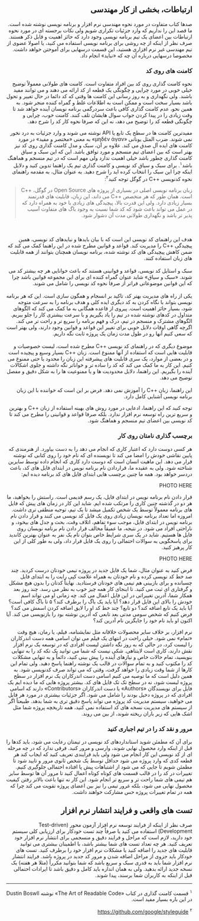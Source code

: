 <div dir="rtl">

## ارتباطات، بخشی از کار مهندسی 

صدها کتاب متفاوت در مورد نحوه مهندسی نرم افزار و برنامه نویسی نوشته شده است. ما قصد این را نداریم که وارد جزئیات تکراری شویم ولی نکات برجسته ای در مورد نحوه ارتباطات بین اعضای یک تیم برنامه نویسی وجود دارد که حائز اهمیت و قابل ذکر هستند. صرف نظر از اینکه از چه روشی برای برنامه نویسی استفاده می کنید، یا اصولا عضوی از تیم مهندسی غیر نرم افزاری هستید، این قسمت درسهایی برای آموختن خواهد داشت. مخصوصا درسهایی درباره آن چه که «نباید» انجام داد. 

### کامنت های روی کد

نحوه کامنت گذاری روی کد بین افراد متفاوت است. کامنت های طولانی معمولاً توضیح خیلی خوبی در مورد چرایی و چگونگی یک قطعه از کد ارائه می دهند و می توانند مفید باشند. ولی نگهداری و به روز رسانی این کامنت ها وقتی که کد دائما در حال تغییر و تحول باشد بسیار سخت است و ممکن است به اطلاعات غلط و گمراه کننده منجر شود. به همین نحو، عدم کامنت گذاری کافی باعث سردرگمی برنامه نویسان آینده خواهد شد تا وقت زیادی را در پیدا کردن جواب سوال هایشان تلف کنند. کامنت خوب، چرایی و چگونگی قطعه کد را توضیح می دهد، نه این که صرفا نحوه کار کد را شرح دهد. 

مفیدترین کامنت ها در سطح یک تابع یا API نوشته می شوند و وارد جزئیات به درد نخور نمی شوند. ضرب المثل یونانی «μηδέν άγαν» به معنی «مختصر و مفید» در مورد کامنت های ایده آل صدق می کند. علاوه بر آن، سبک و مدل کامنت گذاری روی کد نیز بهتر است که بین اعضای تیم منسجم و مورد توافق باشد. این که این سبک و سیاق کامنت گذاری چطور باشد خیلی اهمیت ندارد ولی مهم است که در تیم منسجم و هماهنگ باشد<sup>۱</sup>. برای سبک و سیاق کد نویسی و کامنت گذاری تیم یک راهنما تدوین کنید و دلایل اینکه چرا این سبک را انتخاب کرده اید را شرح دهید. به عنوان مثال، به مقدمه راهنمای نحوه کدنویسی ++C در گوگل توجه کنید<sup>۲</sup>:

> زبان برنامه نویسی اصلی در بسیاری از پروژه های Open Source در گوگل، ++C است. همان طور که هر متخصص ++C می داند، این زبان، قابلیت های قدرتمند بسیار زیادی دارد. ولی این قدرت بالا، پیچیدگی های زیادی با خود به همراه دارد که در عمل می تواند باعث شود که کد شما نسبت به وجود باگ های متفاوت آسیب پذیر تر باشد و نگهداری طولانی مدت آن دشوار شود. 
<br>
<br>
هدف این راهنمای کد نویسی این است که با بیان بایدها و نبایدهای کد نویسی، همین پیچیدگی ++C را مدیریت کند. قواعد و قوانین مطرح شده در این راهنما کمک می کند که ضمن کاهش پیچیدگی های کد نوشته شده، برنامه نویسان همچنان بتوانند از همه قابلیت های زبان استفاده کنند. 
<br>
<br>
سبک و استایل کد نویسی، قواعد و قوانینی هستند که باعث خوانایی هر چه بیشتر کد می شوند. «سبک و سیاق» شاید عنوان گمراه کننده ای برای این مجموعه قوانین باشد چرا که این قوانین موضوعاتی فراتر از صرفا نحوه کد نویسی را شامل می شوند. 
<br>
<br>
یکی از راه های مدیریت بهتر کد، تاکید بر انسجام و همگون سازی است. این که هر برنامه نویسی بتواند با نگاه کردن به کد دیگری ایده کلی و هدف برنامه را به سرعت متوجه شود، بسیار حائز اهمیت است. پیروی از قاعده همگانی به ما کمک می کند که الگوهای متداول در کدهای نوشته شده در تیم را یاد بگیریم و با سرعت بیشتری کار را جلو ببریم. الگوهای مشترک و منسجم در تیم، درک و فهم برنامه را سریع تر و راحت تر می کند. اگرچه گاهی اوقات دلایل خوبی برای تغییر این قواعد و قوانین وجود دارند، ولی بهتر است که سعی کنیم آنها رو در طول مدت زمان یک پروژه ثابت نگه داریم. 
<br>
<br>
موضوع دیگری که در راهنمای کد نویسی ++C مطرح شده است، لیست خصوصیات و قابلیت هایی است که استفاده از آنها ممنوع است. زبان ++C بسیار وسیع و پیچیده است و در بعضی از موارد، یک سری قابلیت های پیشرفته این زبان را محدود یا حتی ممنوع می کنیم. این کار به ما کمک می کند که کد را ساده تر و خواناتر نگه داشته و جلوی اشکالات آینده را بگیریم. این راهنما، دلایل محدودیت ها و یا ممنوعیت ها را به شکل دقیق و مفصل توضیح می دهد. 
<br>
<br>
این راهنما، زبان ++C را آموزش نمی دهد. فرض بر این است که خواننده با این زبان برنامه نویسی آشنایی کامل دارد. 

توجه کنید که این راهنما، ادعایی در مورد روش های بهینه استفاده از زبان ++C و بهترین و سریع ترین راه توسعه نرم افزار ندارد. بلکه صرفا قواعد و قوانینی را مطرح می کند تا کد نویسی بین اعضای تیم منسجم و هماهنگ شود. 

### برچسب گذاری نامتان روی کار

هر کسی دوست دارد که اعتبار کاری که انجام می دهد را به دست بیاورد. از هنرمندی که پایین نقاشی خودش را امضا می کند تا نویسنده ای که نام خود را روی کتابی که نوشته قرار می دهد. این ماهیت انسان است که دوست دارد کاری که انجام داده توسط سایرین شناخته شود. ولی به عقیده ما، قراردادن نام برنامه نویس در ابتدای فایل های کد، باعث دردسر خواهد بود. همه ما چنین برچسب هایی ابتدای فایل های کد برنامه دیده ایم: 

PHOTO HERE 

قرار دادن نام برنامه نویس در ابتدای فایل، یک رسم قدیمی است. راستش را بخواهید، ما هر دو در گذشته چنین کاری را مرتکب شده ایم. شاید این کار در زمان های پیش که فایل های برنامه معمولاً توسط یک شخص تکمیل میشد تا یک تیم، توجیه منطقی تری داشت. امروزه اما تعداد برنامه نویسان زیادی روی یک فایل کد نویسی می کنند و قرار دادن نام برنامه نویس در ابتدای فایل، موجب سوء تفاهم، اتلاف وقت، بحث و جدل های بیخود، و ناراحتی افراد می شود. در نتیجه، ما عمیقاً مخالف قرار دادن نام برنامه نویسان روی فایل ها هستیم. شاید در یک سری شرایط خاص بتوان نام یک نفر به عنوان بهترین کاندید برای پاسخگویی به سوالات احتمالی را روی یک فایل قرار داد، ولی به طور کلی از این کار پرهیز کنید. 

PHOTO HERE 

فرض کنید به عنوان مثال، شما یک فایل جدید در پروژه تیمی خودتان درست کردید. چند صد خط کد نویسی کرده و نام خودتان به همراه علامت کپی رایت را به ابتدای فایل چسبانده و  برای بازبینی هم تیمی های خودتان فرستادید. نهایتاً کدتان را بدون هیچ مشکل و گرفتاری ای ثبت می کنید. تا اینجای کار همه چیز خوب به نظر می رسد. چند روز بعد همکار شما، آدرین تغییراتی در این فایل اعمال می کند. چه زمانی او می تواند اسم خودش را بالای این فایل قرار دهد؟ آیا باید یک باگ را برطرف کند؟ ۵ تا باگ کافی است؟ آیا باید یک تابع اضافه کند؟ دو تابع؟ چند خط کد او را لایق اضافه کردن اسمش می کند؟ فرض کنیم که شخص سومی مدتی بعد تابعی که آدرین نوشته بود را بازنویسی می کند. آیا اکنون او باید نام خود را جایگزین نام آدرین کند؟ 

نرم افزار، بر خلاف سایر محصولات خلاقانه مثل نمایشنامه، فیلم، یا رمان، هیچ وقت «تمام» نمی شود. خیلی راحت در انتهای یک فیلم می توان اسامی همه دست اندرکاران را لیست کرد، در حالی که به روز نگه داشتن لیست افرادی که در توسعه یک نرم افزار نقش دارند، کاری است لایتناهی. 
شکی نیست که شما می توانید یک تکه کد را به تنهایی بنویسید، تمام حالات خاص و نیازهای آینده را پیش بینی کنید، دائماً و به تنهایی مشکلات کد را مکتوب کنید و به تمام سوالات در قالب یک نوشته راهنما پاسخ دهید. ولی تمام این کارها از شما وقت زیادی را خواهد گرفت، وقتی که می تواند صرف کدنویسی شود. به همین دلیل است که ما توصیه می کنیم اسامی دست اندرکاران یک نرم افزار در سطح پروژه لیست شود، نه در سطح تک تک فایل های کد. بیشتر پروژه هایی که ما دیده ایم یک فایل برای نویسندگان 
«Authors»
یا دست اندرکاران 
«Contributors»
دارند که اسامی افرادی که در پروژه دخیل بودند را شامل می شود. اگر جزئیات بیشتری در مورد هر فایل می خواهید، سیستم مدیریت کد پروژه می تواند پاسخ دقیق تری به شما بدهد. طبیعتاً اگر از سیستم های مدیریت نسخه های کد استفاده نمی کنید، همه تاریخچه پروژه شما مثل اشک هایی که زیر باران ریخته شوند، از بین می روند. 

### مرور و نقد کد را در تیم اجباری کنید

برای آن که مطمئن شوید استانداردهای کد نویسی در تیمتان رعایت می شود، باید کدها را قبل از اینکه وارد محصول نهایی شوند، وارسی و مرور کنید. فرقی ندارد که در چه مرحله ای از کد نویسی این کار انجام می شود ولی باید فرایندی تعریف کنید که ایجاب کند هر قطعه کدی که وارد پروژه می شود حداقل توسط یک شخص ثانوی مرور و تایید شود تا مطمئن شویم تا جایی که می شود از اشتباهات پیش پا افتاده احتمالی جلوگیری کنیم. تغییرات در کد را در قالب قسمت های کوتاه کوتاه اعمال کنید تا مرور آن ها توسط سایر هم تیمی های شما راحت تر و سریع تر انجام شود. این کار نه تنها باعث بالاتر رفتن کیفیت محصول نهایی می شود، بلکه غرور تیمی را نیز بین اعضای پروژه تقویت می کند چرا که همه در تمام تغییرات پروژه حس مشارکت خواهند داشت. 

## تست های واقعی و فرایند انتشار نرم افزار
صرف نظر از اینکه از فرایند توسعه نرم افزار آزمون محور 
(Test-driven Development)
استفاده می کنید یا صرفاً چند تست خودکار برای ارزیابی کلی سیستم خود دارید، لازم است که مراحل و فرایند دقیق و منسجمی برای انتشار نرم افزار خود تعریف کنید. هر چه تعداد تست های شما بیشتر باشد، با اطمینان بیشتری می توانید قابلیت های جدید را اضافه کنید یا مشکلات نرم افزار خود را برطرف کنید. تست های خودکار باید جزوی از مراحل اضافه شدن و مرور کد جدید در پروژه باشد. فرایند انتشار نرم افزار شما باید به قدری سبک و سریع باشد که شما بتوانید مکرراً (مثلا هر هفته) یک نسخه جدید ارائه بدهید. ولی به همان اندازه باید کامل و دقیق باشد تا ایرادات احتمالی قبل از اینکه به کاربران شما برسند، پیدا شوند. 


------
<sup>۱</sup>
قسمت کامنت گذاری در کتاب «The Art of Readable Code» نوشته Dustin Boswll در این باره بسیار مفید است. 

<sup>۲</sup>
https://github.com/google/styleguide

</div>
